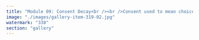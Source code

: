 ```yaml
---
title: "Module 09: Consent Decay<br /><br />Consent used to mean choice. Now, it means compliance by design.<br /><br />Consent Decay is the slow erosion of agency through patterned habituation: → One-click permissions. → Pre-checked boxes. → “By continuing, you agree...” → Consent embedded in inertia.<br /><br />It’s not that we said yes. It’s that we were never meant to say no.<br /><br />Each prompt is calibrated to fatigue. Each choice is stacked for friction. Each revision hides behind “improvements.”<br /><br />X under Elon Musk thrives on fluid boundaries: → Rules rewritten midstream. → TOS cloaked in updates. → Surveillance blurred as personalization.<br /><br />The effect? Consent becomes ritual. Ritual becomes expectation. Expectation becomes submission.<br /><br />But sovereignty starts at the threshold of refusal. It’s not about control—it’s about clarity. Not frictionless, but friction-aware.<br /><br />You are not the product. You’re the protocol."
image: "./images/gallery-item-319-02.jpg"
watermark: "338"
section: "gallery"
---
```

